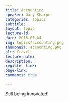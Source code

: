 ```yaml
---
title: Accounting
speaker: Gary Sharpe
categories: topics
subtitle: 
layout: topic
lecture-id: 
date: 2016-01-04
img: topics/accounting.png
thumbnail: accounting.png
alt: Travel
lecture-date:
description: 
register-link:
page-link:
comments: true

---
```


Still being innovated!
